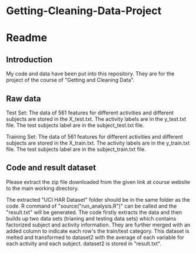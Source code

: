 # Getting-Cleaning-Data-Project
# Readme

## Introduction

My code and data have been put into this repository. They are for the project of the course of "Getting and Cleaning Data".

## Raw data

Test Set: 
The data of 561 features for different activities and different subjects are stored in the X_test.txt. 
The activity labels are in the y_test.txt file.
The test subjects label are in the subject_test.txt file.

Training Set: 
The data of 561 features for different activities and different subjects are stored in the X_train.txt. 
The activity labels are in the y_train.txt file.
The test subjects label are in the subject_train.txt file.

## Code and result dataset

Please extract the zip file downloaded from the given link at course website to the main working directory.

The extracted "UCI HAR Dataset" folder should be in the same folder as the code. 
R command of "source("run_analysis.R")" can be called and the "result.txt" will be generated. The code firstly extracts the data and then builds up two data sets (trianing and testing data sets) which contains factorized subject and activity information. They are further merged with an added column to indicate each row's the train/test category. This dataset is melted and transformed to dataset2 with the average of each variable for each activity and each subject. dataset2 is stored in "result.txt".